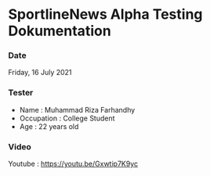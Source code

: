 # SportlineNews Alpha Testing Dokumentation

### Date
Friday, 16 July 2021

### Tester
- Name : Muhammad Riza Farhandhy
- Occupation : College Student
- Age : 22 years old

### Video
Youtube : https://youtu.be/Gxwtip7K9yc
